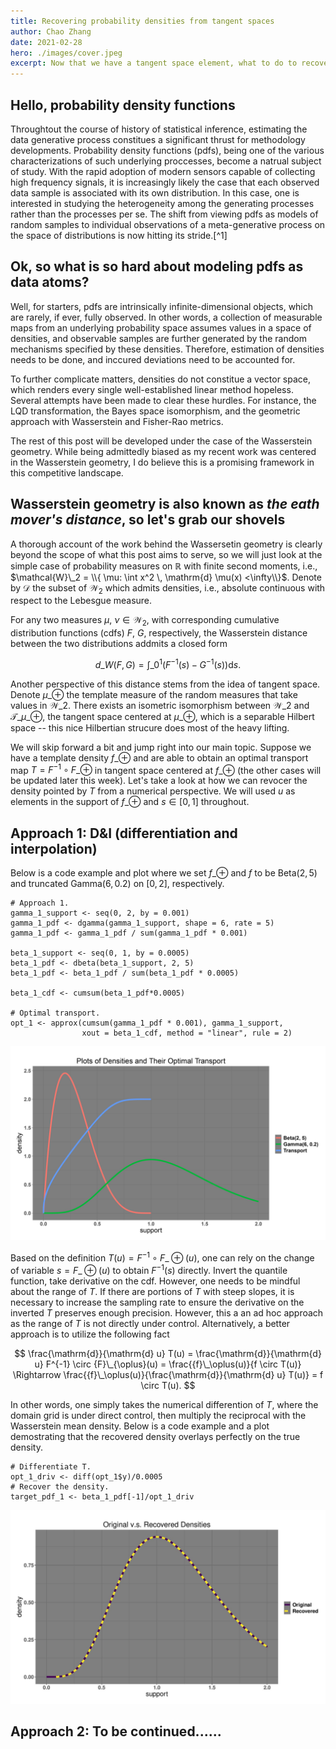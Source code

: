 ```yaml
---
title: Recovering probability densities from tangent spaces
author: Chao Zhang
date: 2021-02-28
hero: ./images/cover.jpeg
excerpt: Now that we have a tangent space element, what to do to recover the probability density function?
---
```


## Hello, probability density functions

Throughtout the course of history of statistical inference, estimating the data generative process constitues a significant thrust for methodology developments.  Probability density functions (pdfs), being one of the various characterizations of such underlying proccesses, become a natrual subject of study.  With the rapid adoption of modern sensors capable of collecting high frequency signals, it is increasingly likely the case that each observed data sample is associated with its own distribution.  In this case, one is interested in studying the heterogeneity among the generating processes rather than the processes per se.  The shift from viewing pdfs as models of random samples to individual observations of a meta-generative process on the space of distributions is now hitting its stride.[^1]

## Ok, so what is so hard about modeling pdfs as data atoms?

Well, for starters, pdfs are intrinsically infinite-dimensional objects, which are rarely, if ever, fully observed.  In other words, a collection of measurable maps from an underlying probability space assumes values in a space of densities, and observable samples are further generated by the random mechanisms specified by these densities.  Therefore, estimation of densities needs to be done, and inccured deviations need to be accounted for.

To further complicate matters, densities do not constitue a vector space, which renders every single well-established linear method hopeless.  Several attempts have been made to clear these hurdles.  For instance, the LQD transformation, the Bayes space isomorphism, and the geometric approach with Wasserstein and Fisher-Rao metrics.

The rest of this post will be developed under the case of the Wasserstein geometry.  While being admittedly biased as my recent work was centered in the Wasserstein geometry, I do believe this is a promising framework in this competitive landscape.

## Wasserstein geometry is also known as *the eath mover's distance*, so let's grab our shovels

A thorough account of the work behind the Wassersetin geometry is clearly beyond the scope of what this post aims to serve, so we will just look at the simple case of probability measures on $\mathbb{R}$ with finite second moments, i.e., $\mathcal{W}\_2 = \\{ \mu: \int x^2 \, \mathrm{d} \mu(x) <\infty\\}$.  Denote by $\mathcal{D}$ the subset of $\mathcal{W}_2$ which admits densities, i.e., absolute continuous with respect to the Lebesgue measure.

For any two measures $\mu$, $\nu \in \mathcal{W}_2$, with corresponding cumulative distribution functions (cdfs) $F$, $G$, respectively, the Wasserstein distance between the two distributions addmits a closed form

$$
d\_W(F,G) = \int\_0^1 (F^{-1}(s) - G^{-1}(s)) \mathrm{d}s.
$$

Another perspective of this distance stems from the idea of tangent space.  Denote $\mu\_{\oplus}$ the template measure of the random measures that take values in $\mathcal{W}\_2$.  There exists an isometric isomorphism between $\mathcal{W}\_2$ and $\mathcal{T}\_{\mu\_\oplus}$, the tangent space centered at $\mu\_\oplus$, which is a separable Hilbert space -- this nice Hilbertian strucure does most of the heavy lifting.

We will skip forward a bit and jump right into our main topic.  Suppose we have a template density $f\_{\oplus}$ and are able to obtain an optimal transport map $T = F^{-1} \circ F\_{\oplus}$ in tangent space centered at $f\_{\oplus}$ (the other cases will be updated later this week).  Let's take a look at how we can revocer the density pointed by $T$ from a numerical perspective.  We will used $u$ as elements in the support of $f\_{\oplus}$ and $s \in [0,1]$ throughout.

## Approach 1: D&I (differentiation and interpolation)

Below is a code example and plot where we set $f\_{\oplus}$ and $f$ to be $\mathrm{Beta}(2,5)$ and truncated $\mathrm{Gamma}(6,0.2)$ on $[0,2]$, respectively.

```language-R
# Approach 1.
gamma_1_support <- seq(0, 2, by = 0.001)
gamma_1_pdf <- dgamma(gamma_1_support, shape = 6, rate = 5)
gamma_1_pdf <- gamma_1_pdf / sum(gamma_1_pdf * 0.001)

beta_1_support <- seq(0, 1, by = 0.0005)
beta_1_pdf <- dbeta(beta_1_support, 2, 5)
beta_1_pdf <- beta_1_pdf / sum(beta_1_pdf * 0.0005)

beta_1_cdf <- cumsum(beta_1_pdf*0.0005)

# Optimal transport.
opt_1 <- approx(cumsum(gamma_1_pdf * 0.001), gamma_1_support,
                xout = beta_1_cdf, method = "linear", rule = 2)
```

<div className="Image__Small">
  <img
    src="./images/p1.jpg"
    title="pdfs"
    alt=""
  />
</div>

Based on the definition $T(u) = F^{-1} \circ F\_{\oplus}(u)$, one can rely on the change of variable $s = F\_{\oplus}(u)$ to obtain $F^{-1}(s)$ directly.  Invert the quantile function, take derivative on the cdf.  However, one needs to be mindful about the range of $T$.  If there are portions of $T$ with steep slopes, it is necessary to increase the sampling rate to ensure the derivative on the inverted $T$ preserves enough precision.  However, this a an ad hoc approach as the range of $T$ is not directly under control.  Alternatively, a better approach is to utilize the following fact

$$
\frac{\mathrm{d}}{\mathrm{d} u} T(u) = \frac{\mathrm{d}}{\mathrm{d} u} F^{-1} \circ {F}\_{\oplus}(u) = \frac{{f}\_\oplus(u)}{f \circ T(u)} \Rightarrow  \frac{{f}\_\oplus(u)}{\frac{\mathrm{d}}{\mathrm{d} u} T(u)} = f \circ T(u).
$$

In other words, one simply takes the numerical differention of $T$, where the domain grid is under direct control, then multiply the reciprocal with the Wasserstein mean density.  Below is a code example and a plot demostrating that the recovered density overlays perfectly on the true density.

```language-r
# Differentiate T.
opt_1_driv <- diff(opt_1$y)/0.0005
# Recover the density.
target_pdf_1 <- beta_1_pdf[-1]/opt_1_driv
```

<div className="Image__Small">
  <img
    src="./images/p2.jpg"
    title="recovered pdf"
    alt=""
  />
</div>

## Approach 2: To be continued......